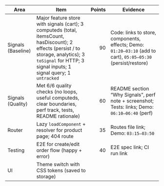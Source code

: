| Area               | Item                                                                                                                                                                                                    | Points | Evidence                                                                                                      |
| ------------------ | ------------------------------------------------------------------------------------------------------------------------------------------------------------------------------------------------------- | -----: | ------------------------------------------------------------------------------------------------------------- |
| Signals (Baseline) | Major feature store with signals (cart); 3 computeds (total, itemsCount, hasDiscount); 2 effects (persist / to storage, analytics); 3 `toSignal` for HTTP; 3 signal inputs; 1 signal query; 1 `untracked` |     90 | Code: links to store, components, effects; Demo: `01:20–03:10` (add to cart), `05:05–05:30` (persist/restore) |
| Signals (Quality)  | Met 6/6 quality checks (no loops, useful computeds, clear boundaries, perf track, tests, README rationale)                                                                                              |     60 | README section “Why Signals”, perf note + screenshot; Tests: links; Demo: `06:10–06:40` (perf)                |
| Router             | Lazy `loadComponent` + resolver for product page; 404 route                                                                                                                                             |     35 | Routes file link; Demo: `03:15–03:50`                                                                         |
| Testing            | E2E for create/edit order flow (happy + error)                                                                                                                                                          |     40 | E2E spec link; CI run link                                                                                    |
| UI                 | Theme switch with CSS tokens (saved to storage)    